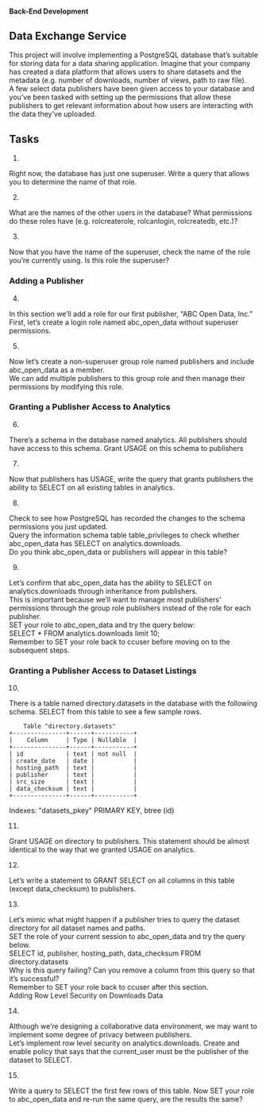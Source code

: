 #### Back-End Development
## Data Exchange Service

This project will involve implementing a PostgreSQL database that’s suitable for storing data for a data sharing application. Imagine that your company has created a data platform that allows users to share datasets and the metadata (e.g. number of downloads, number of views, path to raw file).  
A few select data publishers have been given access to your database and you’ve been tasked with setting up the permissions that allow these publishers to get relevant information about how users are interacting with the data they’ve uploaded.  
## Tasks
1.
Right now, the database has just one superuser. Write a query that allows you to determine the name of that role.  

2.
What are the names of the other users in the database? What permissions do these roles have (e.g. rolcreaterole, rolcanlogin, rolcreatedb, etc.)?  

3.
Now that you have the name of the superuser, check the name of the role you’re currently using. Is this role the superuser?

### Adding a Publisher
4.
In this section we’ll add a role for our first publisher, “ABC Open Data, Inc.”  
First, let’s create a login role named abc_open_data without superuser permissions.  

5.
Now let’s create a non-superuser group role named publishers and include abc_open_data as a member.  
We can add multiple publishers to this group role and then manage their permissions by modifying this role.  

### Granting a Publisher Access to Analytics
6.
There’s a schema in the database named analytics. All publishers should have access to this schema. Grant USAGE on this schema to publishers  

7.
Now that publishers has USAGE, write the query that grants publishers the ability to SELECT on all existing tables in analytics.  

8.
Check to see how PostgreSQL has recorded the changes to the schema permissions you just updated.  
Query the information schema table table_privileges to check whether abc_open_data has SELECT on analytics.downloads.  
Do you think abc_open_data or publishers will appear in this table?

9.
Let’s confirm that abc_open_data has the ability to SELECT on analytics.downloads through inheritance from publishers.  
This is important because we’ll want to manage most publishers’ permissions through the group role publishers instead of the role for each publisher.  
SET your role to abc_open_data and try the query below:  
SELECT * FROM analytics.downloads limit 10;  
Remember to SET your role back to ccuser before moving on to the subsequent steps.

### Granting a Publisher Access to Dataset Listings
10.
There is a table named directory.datasets in the database with the following schema. SELECT from this table to see a few sample rows.
```
    Table "directory.datasets"
+---------------+------+-----------+
|    Column     | Type | Nullable  |
+---------------+------+-----------+
| id            | text | not null  |
| create_date   | date |           |
| hosting_path  | text |           |
| publisher     | text |           |
| src_size      | text |           |
| data_checksum | text |           |
+---------------+------+-----------+
```
Indexes:
    "datasets_pkey" PRIMARY KEY, btree (id)  

11.
Grant USAGE on directory to publishers. This statement should be almost identical to the way that we granted USAGE on analytics.  

12.
Let’s write a statement to GRANT SELECT on all columns in this table (except data_checksum) to publishers.

13.
Let’s mimic what might happen if a publisher tries to query the dataset directory for all dataset names and paths.  
SET the role of your current session to abc_open_data and try the query below.  
SELECT id, publisher, hosting_path, data_checksum 
FROM directory.datasets  
Why is this query failing? Can you remove a column from this query so that it’s successful?  
Remember to SET your role back to ccuser after this section.  
Adding Row Level Security on Downloads Data  

14.
Although we’re designing a collaborative data environment, we may want to implement some degree of privacy between publishers.  
Let’s implement row level security on analytics.downloads. Create and enable policy that says that the current_user must be the publisher of the dataset to SELECT.

15.
Write a query to SELECT the first few rows of this table. Now SET your role to abc_open_data and re-run the same query, are the results the same?
